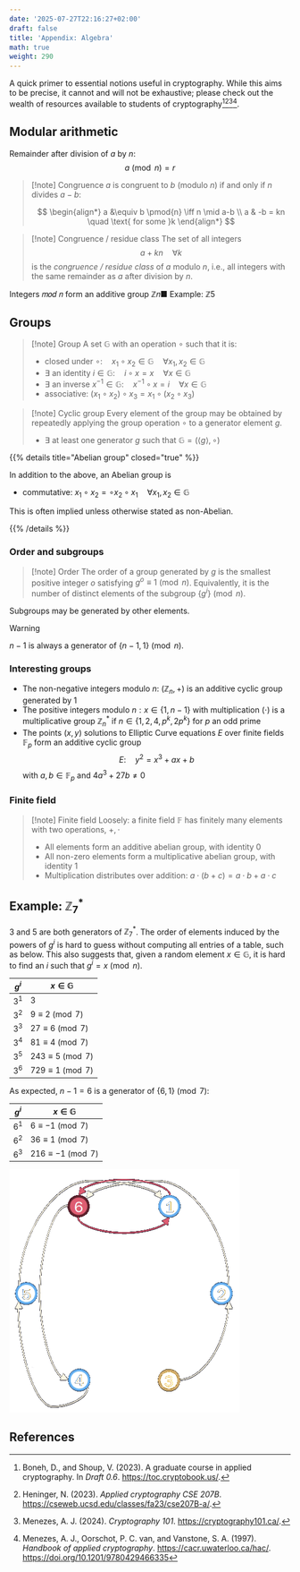 ```yaml
---
date: '2025-07-27T22:16:27+02:00'
draft: false
title: 'Appendix: Algebra'
math: true
weight: 290
---
```


A quick primer to essential notions useful in cryptography. While this aims to be precise, it cannot and will not be exhaustive; please check out the wealth of resources available to students of cryptography[^BonSho23][^Heninger23][^Menezes24][^MenOorVan97].

## Modular arithmetic

Remainder after division of $a$ by $n$: $$a \pmod{n}=r$$

> [!note] Congruence
> $a$ is congruent to $b$ (modulo $n$) if and only if $n$ divides $a-b$:
> 
> $$
\begin{align*}
a &\equiv b \pmod{n} \iff n \mid a-b \\
a & -b = kn \quad \text{ for some }k
\end{align*}
$$

> [!note] Congruence / residue class
> The set of all integers
> $$ a+kn \quad \forall k$$
> is the *congruence / residue class* of $a$ modulo $n$, i.e., all integers with the same remainder as $a$ after division by $n$.

Integers 𝑚𝑜𝑑 𝑛 form an additive group ℤ𝑛■ Example: ℤ5

## Groups

> [!note] Group
> A set $\mathbb{G}$ with an operation $\circ$ such that it is:
> - closed under $\circ: \quad x_1 \circ x_2 \in \mathbb{G} \quad \forall x_1, x_2 \in \mathbb{G}$
> - $\exists$ an identity $i\in \mathbb{G}: \quad i \circ x = x \quad \forall x \in \mathbb{G}$
> - $\exists$ an inverse $x^{-1}\in \mathbb{G}: \quad x^{-1} \circ x = i \quad \forall x \in \mathbb{G}$
> - associative: $(x_1 \circ x_2) \circ x_3 = x_1 \circ (x_2 \circ x_3)$

> [!note] Cyclic group
> Every element of the group may be obtained by repeatedly applying the group operation $\circ$ to a generator element $g$.
> - $\exists$ at least one generator $g$ such that $\mathbb{G} = \left(\langle g \rangle,\circ\right)$


{{% details title="Abelian group" closed="true" %}}

In addition to the above, an Abelian group is
- commutative: $x_1 \circ x_2 = \circ x_2 \circ x_1 \quad \forall x_1, x_2 \in \mathbb{G}$

This is often implied unless otherwise stated as non-Abelian.

{{% /details %}}

### Order and subgroups

> [!note] Order
> The order of a group generated by $g$ is the smallest positive integer $o$ satisfying $g^o \equiv 1 \pmod{n}$. Equivalently, it is the number of distinct elements of the subgroup $\lbrace g^i\rbrace \pmod{n}$.

Subgroups may be generated by other elements.

> [!warning]
> $n-1$ is always a generator of $\lbrace n- 1,1\rbrace \pmod{n}$.

### Interesting groups

- The non-negative integers modulo $n$: $(\mathbb{Z}_n, +)$ is an additive cyclic group generated by $1$
- The positive integers modulo $n: x \in \lbrace 1,n-1\rbrace$ with multiplication ($\cdot$) is a multiplicative group $\mathbb{Z}_n^*$ if $n\in \lbrace 1,2,4,p^k, 2p^k\rbrace$ for $p$ an odd prime
- The points $(x,y)$ solutions to Elliptic Curve equations $E$ over finite fields $\mathbb{F}_p$ form an additive cyclic group
$$ E:\quad y^2 = x^3 + ax + b
$$
with $a,b \in \mathbb{F}_p$ and $4a^3 + 27b \neq 0$

### Finite field

> [!note] Finite field
> Loosely: a finite field $\mathbb{F}$ has finitely many elements with two operations, $+, \cdot$
> - All elements form an additive abelian group, with identity $0$
> - All non-zero elements form a multiplicative abelian group, with identity $1$
> - Multiplication distributes over addition: $a \cdot (b + c) = a\cdot b + a \cdot c$

## Example: $\mathbb{Z}_7^*$

3 and 5 are both generators of $\mathbb{Z}_7^*$. The order of elements induced by the powers of $g^i$ is hard to guess without computing all entries of a table, such as below. This also suggests that, given a random element $x \in \mathbb{G}$, it is hard to find an $i$ such that $g^i=x \pmod{n}$.

| $g^i$          | $x \in \mathbb{G}$             |
| ---           | ---             |
| $3^1$ | $3$ |
| $3^2$ | $9 \equiv 2 \pmod{7}$ |
| $3^3$ | $27 \equiv 6 \pmod{7}$ |
| $3^4$ | $81 \equiv 4 \pmod{7}$ |
| $3^5$ | $243 \equiv 5 \pmod{7}$ |
| $3^6$ | $729 \equiv 1 \pmod{7}$ |

As expected, $n-1=6$ is a generator of $\{6,1\} \pmod{7}$:

| $g^i$          | $x \in \mathbb{G}$             |
| ---           | ---             |
| $6^1$ | $6 \equiv -1 \pmod{7}$ |
| $6^2$ | $36 \equiv 1 \pmod{7}$ |
| $6^3$ | $216 \equiv -1 \pmod{7}$ |


<img class="dark-invertible" src="Z_7star.png" alt="Scaling of GNFS vs quantum algorithms"/>




## References

[^BonSho23]: Boneh, D., and Shoup, V. (2023). A graduate course in applied
cryptography. In *Draft 0.6*. <https://toc.cryptobook.us/>.

[^Heninger23]: Heninger, N. (2023). *Applied cryptography CSE 207B*.
<https://cseweb.ucsd.edu/classes/fa23/cse207B-a/>.

[^Menezes24]: Menezes, A. J. (2024). *Cryptography 101*.
<https://cryptography101.ca/>.

[^MenOorVan97]: Menezes, A. J., Oorschot, P. C. van, and Vanstone, S. A. (1997).
*Handbook of applied cryptography*. <https://cacr.uwaterloo.ca/hac/>.
https://doi.org/10.1201/9780429466335